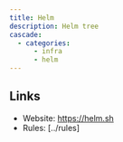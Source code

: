 ```yaml
---
title: Helm
description: Helm tree
cascade:
  - categories:
      - infra
      - helm
---
```


## Links

- Website: https://helm.sh
- Rules: [../rules]
